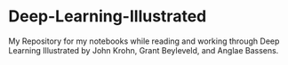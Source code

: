 # Deep-Learning-Illustrated
My Repository for my notebooks while reading and working through Deep Learning Illustrated by John Krohn, Grant Beyleveld, and Anglae Bassens.
